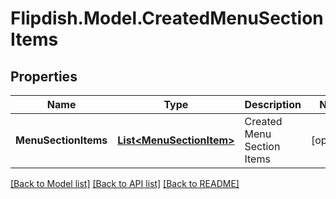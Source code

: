 # Flipdish.Model.CreatedMenuSectionItems
## Properties

Name | Type | Description | Notes
------------ | ------------- | ------------- | -------------
**MenuSectionItems** | [**List&lt;MenuSectionItem&gt;**](MenuSectionItem.md) | Created Menu Section Items | [optional] 

[[Back to Model list]](../README.md#documentation-for-models) [[Back to API list]](../README.md#documentation-for-api-endpoints) [[Back to README]](../README.md)

